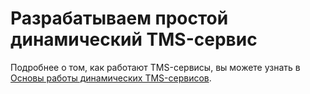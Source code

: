 # Разрабатываем простой динамический TMS-сервис

Подробнее о том, как работают TMS-сервисы, вы можете узнать в [Основы работы динамических TMS-сервисов](http://gis-lab.info/qa/dynamic-tms.html). 

